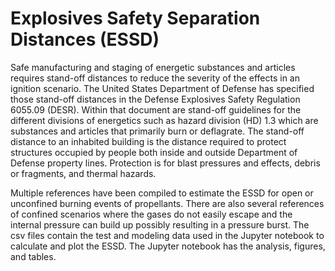 # Explosives Safety Separation Distances (ESSD)
Safe manufacturing and staging of energetic substances and articles requires stand-off distances to reduce the severity of the effects in an ignition scenario. 
The United States Department of Defense has specified those stand-off distances in the Defense Explosives Safety Regulation 6055.09 (DESR). 
Within that document are stand-off guidelines for the different divisions of energetics such as hazard division (HD) 1.3 which are substances and articles that 
primarily burn or deflagrate. The stand-off distance to an inhabited building is the distance required to protect structures occupied by people both inside and 
outside Department of Defense property lines. Protection is for blast pressures and effects, debris or fragments, and thermal hazards.

Multiple references have been compiled to estimate the ESSD for open or unconfined burning events of propellants. There are also several references of 
confined scenarios where the gases do not easily escape and the internal pressure can build up possibly resulting in a pressure burst. The csv files contain the test 
and modeling data used in the Jupyter notebook to calculate and plot the ESSD. The Jupyter notebook has the analysis, figures, and tables.
